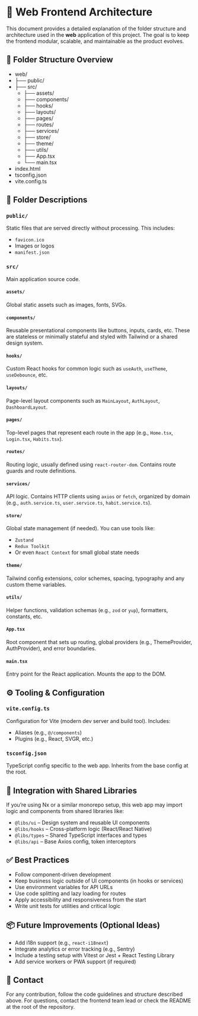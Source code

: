 # 🧱 Web Frontend Architecture

This document provides a detailed explanation of the folder structure and architecture used in the **web** application of this project. The goal is to keep the frontend modular, scalable, and maintainable as the product evolves.

## 📁 Folder Structure Overview
- web/
- ├── public/
- ├── src/
  - ├── assets/
  - ├── components/
  - ├── hooks/
  - ├── layouts/
  - ├── pages/
  - ├── routes/
  - ├── services/
  - ├── store/
  - ├── theme/
  - ├── utils/
  - ├── App.tsx
  - └── main.tsx
- index.html
- tsconfig.json
- vite.config.ts

## 📂 Folder Descriptions

### `public/`
Static files that are served directly without processing. This includes:
- `favicon.ico`
- Images or logos
- `manifest.json`

### `src/`
Main application source code.

#### `assets/`
Global static assets such as images, fonts, SVGs.

#### `components/`
Reusable presentational components like buttons, inputs, cards, etc. These are stateless or minimally stateful and styled with Tailwind or a shared design system.

#### `hooks/`
Custom React hooks for common logic such as `useAuth`, `useTheme`, `useDebounce`, etc.

#### `layouts/`
Page-level layout components such as `MainLayout`, `AuthLayout`, `DashboardLayout`.

#### `pages/`
Top-level pages that represent each route in the app (e.g., `Home.tsx`, `Login.tsx`, `Habits.tsx`).

#### `routes/`
Routing logic, usually defined using `react-router-dom`. Contains route guards and route definitions.

#### `services/`
API logic. Contains HTTP clients using `axios` or `fetch`, organized by domain (e.g., `auth.service.ts`, `user.service.ts`, `habit.service.ts`).

#### `store/`
Global state management (if needed). You can use tools like:
- `Zustand`
- `Redux Toolkit`
- Or even `React Context` for small global state needs

#### `theme/`
Tailwind config extensions, color schemes, spacing, typography and any custom theme variables.

#### `utils/`
Helper functions, validation schemas (e.g., `zod` or `yup`), formatters, constants, etc.

#### `App.tsx`
Root component that sets up routing, global providers (e.g., ThemeProvider, AuthProvider), and error boundaries.

#### `main.tsx`
Entry point for the React application. Mounts the app to the DOM.

## ⚙️ Tooling & Configuration

### `vite.config.ts`
Configuration for Vite (modern dev server and build tool). Includes:
- Aliases (e.g., `@/components`)
- Plugins (e.g., React, SVGR, etc.)

### `tsconfig.json`
TypeScript config specific to the web app. Inherits from the base config at the root.

## 🧩 Integration with Shared Libraries

If you’re using Nx or a similar monorepo setup, this web app may import logic and components from shared libraries like:

- `@libs/ui` – Design system and reusable UI components
- `@libs/hooks` – Cross-platform logic (React/React Native)
- `@libs/types` – Shared TypeScript interfaces and types
- `@libs/api` – Base Axios config, token interceptors

## ✅ Best Practices

- Follow component-driven development
- Keep business logic outside of UI components (in hooks or services)
- Use environment variables for API URLs
- Use code splitting and lazy loading for routes
- Apply accessibility and responsiveness from the start
- Write unit tests for utilities and critical logic

## 📦 Future Improvements (Optional Ideas)

- Add i18n support (e.g., `react-i18next`)
- Integrate analytics or error tracking (e.g., Sentry)
- Include a testing setup with Vitest or Jest + React Testing Library
- Add service workers or PWA support (if required)

## 📣 Contact

For any contribution, follow the code guidelines and structure described above. For questions, contact the frontend team lead or check the README at the root of the repository.
